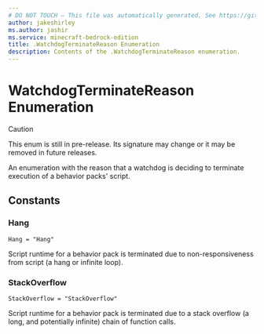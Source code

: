 ```yaml
---
# DO NOT TOUCH — This file was automatically generated. See https://github.com/mojang/minecraftapidocsgenerator to modify descriptions, examples, etc.
author: jakeshirley
ms.author: jashir
ms.service: minecraft-bedrock-edition
title: .WatchdogTerminateReason Enumeration
description: Contents of the .WatchdogTerminateReason enumeration.
---
```

# WatchdogTerminateReason Enumeration

> [!CAUTION]
> This enum is still in pre-release.  Its signature may change or it may be removed in future releases.

An enumeration with the reason that a watchdog is deciding to terminate execution of a behavior packs' script.

## Constants
### **Hang**
`Hang = "Hang"`

Script runtime for a behavior pack is terminated due to non-responsiveness from script (a hang or infinite loop).
### **StackOverflow**
`StackOverflow = "StackOverflow"`

Script runtime for a behavior pack is terminated due to a stack overflow (a long, and potentially infinite) chain of function calls.
